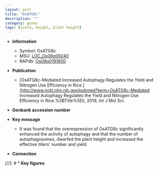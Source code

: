 ```yaml
---
layout: post
title: "OsATG8c"
description: ""
category: genes
tags: [yield, height, plant height]
---
```


* **Information**  
    + Symbol: OsATG8c  
    + MSU: [LOC_Os08g09240](http://rice.plantbiology.msu.edu/cgi-bin/ORF_infopage.cgi?orf=LOC_Os08g09240)  
    + RAPdb: [Os08g0191600](http://rapdb.dna.affrc.go.jp/viewer/gbrowse_details/irgsp1?name=Os08g0191600)  

* **Publication**  
    + [OsATG8c-Mediated Increased Autophagy Regulates the Yield and Nitrogen Use Efficiency in Rice.](http://www.ncbi.nlm.nih.gov/pubmed?term=OsATG8c-Mediated Increased Autophagy Regulates the Yield and Nitrogen Use Efficiency in Rice.%5BTitle%5D), 2019, Int J Mol Sci.

* **Genbank accession number**  

* **Key message**  
    + It was found that the overexpression of OsATG8c significantly enhanced the activity of autophagy and that the number of autophagosomes, dwarfed the plant height and increased the effective tillers' number and yield

* **Connection**  

[//]: # * **Key figures**  


